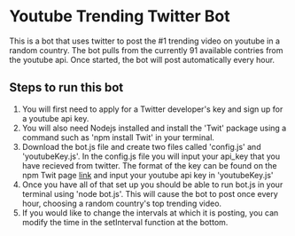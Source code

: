 # Youtube Trending Twitter Bot

This is a bot that uses twitter to post the #1 trending video on youtube in a random country. The bot pulls from the currently 91 available contries from the youtube api. Once started, the bot will post automatically every hour.

## Steps to run this bot

1. You will first need to apply for a Twitter developer's key and sign up for a youtube api key.
2. You will also need Nodejs installed and install the 'Twit' package using a command such as 'npm install Twit' in your terminal.
3. Download the bot.js file and create two files called 'config.js' and 'youtubeKey.js'. In the config.js file you will input your api_key that you have recieved from twitter. The format of the key can be found on the npm Twit page [link](https://www.npmjs.com/package/twit) and input your youtube api key in 'youtubeKey.js'
4. Once you have all of that set up you should be able to run bot.js in your terminal using 'node bot.js'. This will cause the bot to post once every hour, choosing a random country's top trending video.
5. If you would like to change the intervals at which it is posting, you can modify the time in the setInterval function at the bottom.
